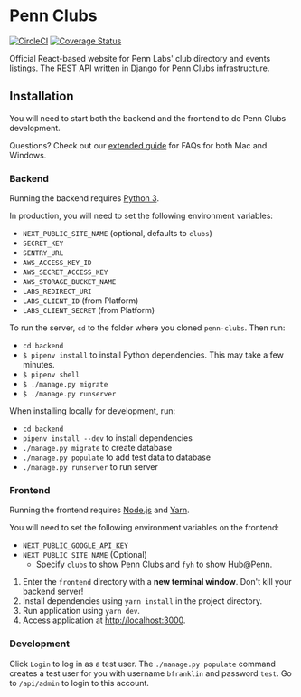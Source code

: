 # Penn Clubs

[![CircleCI](https://circleci.com/gh/pennlabs/penn-clubs.svg?style=shield)](https://circleci.com/gh/pennlabs/penn-clubs)
[![Coverage Status](https://codecov.io/gh/pennlabs/penn-clubs/branch/master/graph/badge.svg)](https://codecov.io/gh/pennlabs/penn-clubs)

Official React-based website for Penn Labs' club directory and events listings.
The REST API written in Django for Penn Clubs infrastructure.

## Installation
You will need to start both the backend and the frontend to do Penn Clubs development.

Questions? Check out our [extended guide](https://github.com/pennlabs/penn-clubs/wiki/Development-Guide#windows-development) for FAQs for both Mac and Windows.

### Backend

Running the backend requires [Python 3](https://www.python.org/downloads/).

In production, you will need to set the following environment variables:
- `NEXT_PUBLIC_SITE_NAME` (optional, defaults to `clubs`)
- `SECRET_KEY`
- `SENTRY_URL`
- `AWS_ACCESS_KEY_ID`
- `AWS_SECRET_ACCESS_KEY`
- `AWS_STORAGE_BUCKET_NAME`
- `LABS_REDIRECT_URI`
- `LABS_CLIENT_ID` (from Platform)
- `LABS_CLIENT_SECRET` (from Platform)

To run the server, `cd` to the folder where you cloned `penn-clubs`. Then run:
- `cd backend`
- `$ pipenv install` to install Python dependencies. This may take a few minutes.
- `$ pipenv shell`
- `$ ./manage.py migrate`
- `$ ./manage.py runserver`

When installing locally for development, run:

- `cd backend`
- `pipenv install --dev` to install dependencies
- `./manage.py migrate` to create database
- `./manage.py populate` to add test data to database
- `./manage.py runserver` to run server

### Frontend

Running the frontend requires [Node.js](https://nodejs.org/en/) and [Yarn](https://yarnpkg.com/getting-started/install).

You will need to set the following environment variables on the frontend:
- `NEXT_PUBLIC_GOOGLE_API_KEY`
- `NEXT_PUBLIC_SITE_NAME` (Optional)
  - Specify `clubs` to show Penn Clubs and `fyh` to show Hub@Penn.

1. Enter the `frontend` directory with a **new terminal window**. Don't kill your backend server!
2. Install dependencies using `yarn install` in the project directory.
3. Run application using `yarn dev`.
4. Access application at [http://localhost:3000](http://localhost:3000).

### Development

Click `Login` to log in as a test user. The `./manage.py populate` command creates a test user for you with username `bfranklin` and password `test`. Go to `/api/admin` to login to this account.
